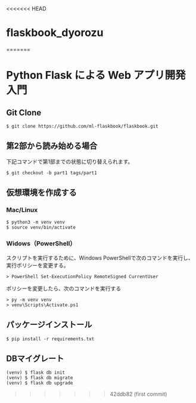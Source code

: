<<<<<<< HEAD
# flaskbook_dyorozu
=======
# Python Flask による Web アプリ開発入門
## Git Clone

```
$ git clone https://github.com/ml-flaskbook/flaskbook.git
```

## 第2部から読み始める場合

下記コマンドで第1部までの状態に切り替えられます。

```
$ git checkout -b part1 tags/part1
```

## 仮想環境を作成する

### Mac/Linux

```
$ python3 -m venv venv
$ source venv/bin/activate
```

### Widows（PowerShell）

スクリプトを実行するために、Windows PowerShellで次のコマンドを実行し、実行ポリシーを変更する。

```
> PowerShell Set-ExecutionPolicy RemoteSigned CurrentUser
```

ポリシーを変更したら、次のコマンドを実行する

```
> py -m venv venv
> venv\Scripts\Activate.ps1
```

## パッケージインストール

```
$ pip install -r requirements.txt
```

## DBマイグレート

```
(venv) $ flask db init
(venv) $ flask db migrate
(venv) $ flask db upgrade
```
>>>>>>> 42ddb82 (first commit)
